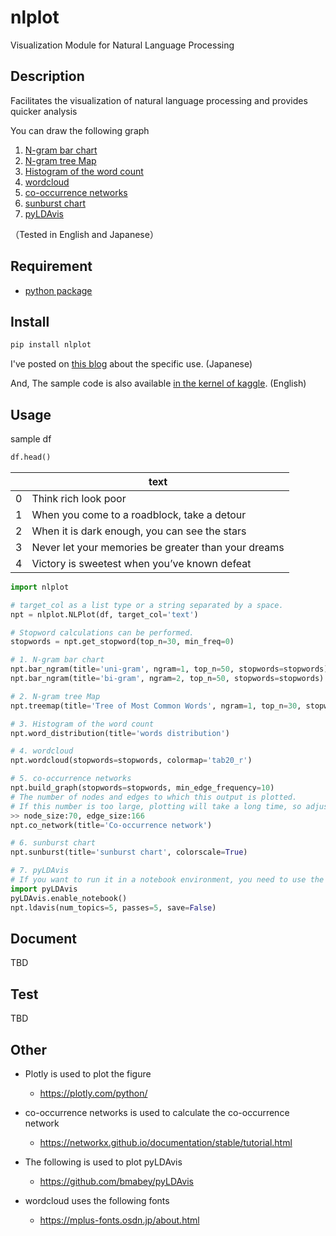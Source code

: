 # nlplot
Visualization Module for Natural Language Processing

## Description
Facilitates the visualization of natural language processing and provides quicker analysis

You can draw the following graph

1. [N-gram bar chart](https://htmlpreview.github.io/?https://github.com/takapy0210/takapy_blog/blob/master/nlp/twitter_analytics_using_nlplot/2020-05-17_uni-gram.html)
2. [N-gram tree Map](https://htmlpreview.github.io/?https://github.com/takapy0210/takapy_blog/blob/master/nlp/twitter_analytics_using_nlplot/2020-05-17_Tree%20of%20Most%20Common%20Words.html)
3. [Histogram of the word count](https://htmlpreview.github.io/?https://github.com/takapy0210/takapy_blog/blob/master/nlp/twitter_analytics_using_nlplot/2020-05-17_number%20of%20words%20distribution.html)
4. [wordcloud](https://github.com/takapy0210/takapy_blog/blob/master/nlp/twitter_analytics_using_nlplot/wordcloud.png)
5. [co-occurrence networks](https://htmlpreview.github.io/?https://github.com/takapy0210/takapy_blog/blob/master/nlp/twitter_analytics_using_nlplot/2020-05-17_Co-occurrence%20network.html)
6. [sunburst chart](https://htmlpreview.github.io/?https://github.com/takapy0210/takapy_blog/blob/master/nlp/twitter_analytics_using_nlplot/2020-05-17_sunburst%20chart.html)
7. [pyLDAvis](https://htmlpreview.github.io/?https://github.com/takapy0210/takapy_blog/blob/master/nlp/twitter_analytics_using_nlplot/2020-05-17_pyldavis.html)

（Tested in English and Japanese）

## Requirement
- [python package](https://github.com/takapy0210/nlplot/blob/master/requirements.txt)

## Install
```sh
pip install nlplot
```

I've posted on [this blog](https://www.takapy.work/entry/2020/05/17/192947) about the specific use. (Japanese)

And, The sample code is also available [in the kernel of kaggle](https://www.kaggle.com/takanobu0210/twitter-sentiment-eda-using-nlplot). (English)

## Usage

sample df

```python
df.head()
```

|    |  text  |
| ---- | ---- |
|  0  |  Think rich look poor |
|  1  |  When you come to a roadblock, take a detour |
|  2  |  When it is dark enough, you can see the stars |
|  3  |  Never let your memories be greater than your dreams  |
|  4  |  Victory is sweetest when you’ve known defeat  |


```python
import nlplot

# target_col as a list type or a string separated by a space.
npt = nlplot.NLPlot(df, target_col='text')

# Stopword calculations can be performed.
stopwords = npt.get_stopword(top_n=30, min_freq=0)

# 1. N-gram bar chart
npt.bar_ngram(title='uni-gram', ngram=1, top_n=50, stopwords=stopwords)
npt.bar_ngram(title='bi-gram', ngram=2, top_n=50, stopwords=stopwords)

# 2. N-gram tree Map
npt.treemap(title='Tree of Most Common Words', ngram=1, top_n=30, stopwords=stopwords)

# 3. Histogram of the word count
npt.word_distribution(title='words distribution')

# 4. wordcloud
npt.wordcloud(stopwords=stopwords, colormap='tab20_r')

# 5. co-occurrence networks
npt.build_graph(stopwords=stopwords, min_edge_frequency=10)
# The number of nodes and edges to which this output is plotted.
# If this number is too large, plotting will take a long time, so adjust the [min_edge_frequency] well.
>> node_size:70, edge_size:166
npt.co_network(title='Co-occurrence network')

# 6. sunburst chart
npt.sunburst(title='sunburst chart', colorscale=True)

# 7. pyLDAvis
# If you want to run it in a notebook environment, you need to use the import and magic commands
import pyLDAvis
pyLDAvis.enable_notebook()
npt.ldavis(num_topics=5, passes=5, save=False)

```

## Document
TBD

## Test
TBD

## Other

- Plotly is used to plot the figure
    - https://plotly.com/python/

- co-occurrence networks is used to calculate the co-occurrence network
    - https://networkx.github.io/documentation/stable/tutorial.html

- The following is used to plot pyLDAvis
    - https://github.com/bmabey/pyLDAvis

- wordcloud uses the following fonts
    - https://mplus-fonts.osdn.jp/about.html